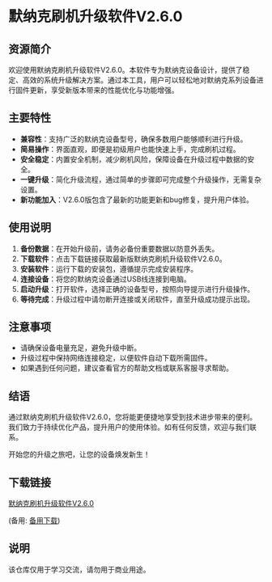 # 默纳克刷机升级软件V2.6.0

## 资源简介

欢迎使用默纳克刷机升级软件V2.6.0。本软件专为默纳克设备设计，提供了稳定、高效的系统升级解决方案。通过本工具，用户可以轻松地对默纳克系列设备进行固件更新，享受新版本带来的性能优化与功能增强。

## 主要特性

- **兼容性**：支持广泛的默纳克设备型号，确保多数用户能够顺利进行升级。
- **简易操作**：界面直观，即便是初级用户也能快速上手，完成刷机过程。
- **安全稳定**：内置安全机制，减少刷机风险，保障设备在升级过程中数据的安全。
- **一键升级**：简化升级流程，通过简单的步骤即可完成整个升级操作，无需复杂设置。
- **新功能加入**：V2.6.0版包含了最新的功能更新和bug修复，提升用户体验。

## 使用说明

1. **备份数据**：在开始升级前，请务必备份重要数据以防意外丢失。
2. **下载软件**：点击下载链接获取最新版默纳克刷机升级软件V2.6.0。
3. **安装软件**：运行下载的安装包，遵循提示完成安装程序。
4. **连接设备**：将您的默纳克设备通过USB线连接到电脑。
5. **启动升级**：打开软件，选择正确的设备型号，按照向导提示进行升级操作。
6. **等待完成**：升级过程中请勿断开连接或关闭软件，直至升级成功提示出现。

## 注意事项

- 请确保设备电量充足，避免升级中断。
- 升级过程中保持网络连接稳定，以便软件自动下载所需固件。
- 如果遇到任何问题，建议查看官方的帮助文档或联系客服寻求帮助。

## 结语

通过默纳克刷机升级软件V2.6.0，您将能更便捷地享受到技术进步带来的便利。我们致力于持续优化产品，提升用户的使用体验。如有任何反馈，欢迎与我们联系。

开始您的升级之旅吧，让您的设备焕发新生！

## 下载链接
[默纳克刷机升级软件V2.6.0](https://pan.quark.cn/s/6233aaf31dca) 

(备用: [备用下载](https://pan.baidu.com/s/1Gzd4PX6OuJ0_zo9wi8etxA?pwd=1234))

## 说明

该仓库仅用于学习交流，请勿用于商业用途。
